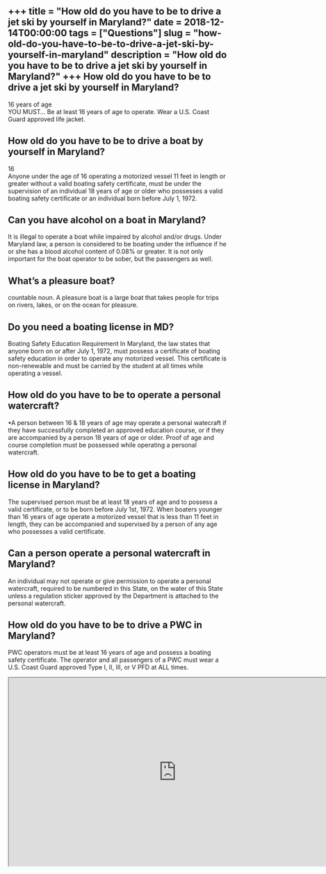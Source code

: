 +++
title = "How old do you have to be to drive a jet ski by yourself in Maryland?"
date = 2018-12-14T00:00:00
tags = ["Questions"]
slug = "how-old-do-you-have-to-be-to-drive-a-jet-ski-by-yourself-in-maryland"
description = "How old do you have to be to drive a jet ski by yourself in Maryland?"
+++
How old do you have to be to drive a jet ski by yourself in Maryland?
---------------------------------------------------------------------

16 years of age  
YOU MUST… Be at least 16 years of age to operate. Wear a U.S. Coast Guard approved life jacket.

How old do you have to be to drive a boat by yourself in Maryland?
------------------------------------------------------------------

16  
Anyone under the age of 16 operating a motorized vessel 11 feet in length or greater without a valid boating safety certificate, must be under the supervision of an individual 18 years of age or older who possesses a valid boating safety certificate or an individual born before July 1, 1972.

Can you have alcohol on a boat in Maryland?
-------------------------------------------

It is illegal to operate a boat while impaired by alcohol and/or drugs. Under Maryland law, a person is considered to be boating under the influence if he or she has a blood alcohol content of 0.08% or greater. It is not only important for the boat operator to be sober, but the passengers as well.

What’s a pleasure boat?
-----------------------

countable noun. A pleasure boat is a large boat that takes people for trips on rivers, lakes, or on the ocean for pleasure.

Do you need a boating license in MD?
------------------------------------

​Boating Safety Education Requirement In Maryland, the law states that anyone born on or after July 1, 1972, must possess a certificate of boating safety education in order to operate any motorized vessel. This certificate is non-renewable and must be carried by the student at all times while operating a vessel.

How old do you have to be to operate a personal watercraft?
-----------------------------------------------------------

•A person between 16 &amp; 18 years of age may operate a personal watecraft if they have successfully completed an approved education course, or if they are accompanied by a person 18 years of age or older. Proof of age and course completion must be possessed while operating a personal watercraft.

How old do you have to be to get a boating license in Maryland?
---------------------------------------------------------------

The supervised person must be at least 18 years of age and to possess a valid certificate, or to be born before July 1st, 1972. When boaters younger than 16 years of age operate a motorized vessel that is less than 11 feet in length, they can be accompanied and supervised by a person of any age who possesses a valid certificate.

Can a person operate a personal watercraft in Maryland?
-------------------------------------------------------

An individual may not operate or give permission to operate a personal watercraft, required to be numbered in this State, on the water of this State unless a regulation sticker approved by the Department is attached to the personal watercraft.

How old do you have to be to drive a PWC in Maryland?
-----------------------------------------------------

PWC operators must be at least 16 years of age and possess a boating safety certificate. The operator and all passengers of a PWC must wear a U.S. Coast Guard approved Type I, II, III, or V PFD at ALL times.

<iframe allow="accelerometer; autoplay; clipboard-write; encrypted-media; gyroscope; picture-in-picture" allowfullscreen="" class="__youtube_prefs__  epyt-is-override  no-lazyload" data-no-lazy="1" data-origheight="433" data-origwidth="770" data-skipgform_ajax_framebjll="" height="433" id="_ytid_46923" loading="lazy" src="https://www.youtube.com/embed/jG-hfMOQSNU?enablejsapi=1&autoplay=0&cc_load_policy=0&cc_lang_pref=&iv_load_policy=1&loop=0&modestbranding=0&rel=1&fs=1&playsinline=0&autohide=2&theme=dark&color=red&controls=1&" title="YouTube player" width="770"></iframe>